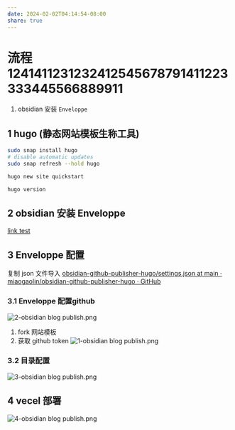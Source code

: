 ```yaml
---
date: 2024-02-02T04:14:54-08:00
share: true
---
```



# 流程 1241411231232412545678791411223333445566889911
1. obsidian 安装  `Enveloppe`

## 1 hugo (静态网站模板生称工具)
```sh
sudo snap install hugo
# disable automatic updates
sudo snap refresh --hold hugo

hugo new site quickstart 

hugo version

```
## 2 obsidian 安装  Enveloppe

[link test](link%20test.md)

## 3 Enveloppe 配置
复制 json 文件导入
[obsidian-github-publisher-hugo/settings.json at main · miaogaolin/obsidian-github-publisher-hugo · GitHub](https://github.com/miaogaolin/obsidian-github-publisher-hugo/blob/main/settings.json)
### 3.1 Enveloppe 配置github
![2-obsidian blog publish.png](/images/2-obsidian%20blog%20publish.png)

1. fork 网站模板
2. 获取 github token
![1-obsidian blog publish.png](/images/1-obsidian%20blog%20publish.png)

### 3.2 目录配置 
![3-obsidian blog publish.png](/images/3-obsidian%20blog%20publish.png)

## 4 vecel 部署
![4-obsidian blog publish.png](/images/4-obsidian%20blog%20publish.png)


